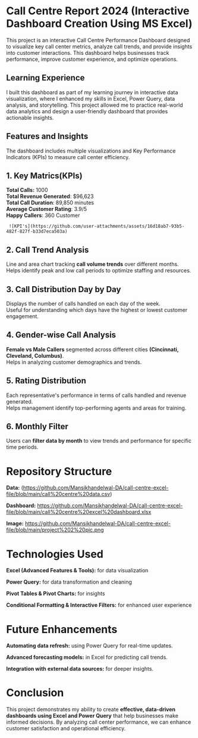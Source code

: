 
# Call Centre Report 2024 (Interactive Dashboard Creation Using MS Excel)

This project is an interactive Call Centre Performance Dashboard designed to visualize key call center metrics, analyze call trends, and provide insights into customer interactions. This dashboard helps businesses track performance, improve customer experience, and optimize operations.


## Learning Experience

I built this dashboard as part of my learning journey in interactive data visualization, where I enhanced my skills in Excel, Power Query, data analysis, and storytelling. This project allowed me to practice real-world data analytics and design a user-friendly dashboard that provides actionable insights.
## Features and Insights

The dashboard includes multiple visualizations and Key Performance Indicators (KPIs) to measure call center efficiency.

## 1. Key Matrics(KPIs)
   **Total Calls:** 1000 <br>
    **Total Revenue Generated**: $96,623<br>
    **Total Call Duration**: 89,850 minutes<br>
    **Average Customer Rating**: 3.9/5<br>
    **Happy Callers**: 360 Customer<br>

     ![KPI's](https://github.com/user-attachments/assets/16d18ab7-93b5-482f-827f-b33d7eca503a)

## 2. Call Trend Analysis
  Line and area chart tracking **call volume trends**  over different months.<br>
 Helps identify peak and low call periods to optimize staffing and resources.
## 3. Call Distribution Day by Day
Displays the number of calls handled on each day of the week.<br>
Useful for understanding which days have the highest or lowest customer engagement.
## 4. Gender-wise Call Analysis
   **Female vs Male Callers** segmented across different cities **(Cincinnati, Cleveland, Columbus)**.<br>
Helps in analyzing customer demographics and trends.
## 5. Rating Distribution
Each representative's performance in terms of calls handled and revenue generated.<br>
Helps management identify top-performing agents and areas for training.
## 6. Monthly Filter
Users can **filter data by month**  to view trends and performance for specific time periods.

    



# Repository Structure 

   **Data:** (https://github.com/Mansikhandelwal-DA/call-centre-excel-file/blob/main/call%20centre%20data.csv)

  **Dashboard:** https://github.com/Mansikhandelwal-DA/call-centre-excel-file/blob/main/call%20centre%20excel%20dashboard.xlsx

  **Image:** https://github.com/Mansikhandelwal-DA/call-centre-excel-file/blob/main/project%202%20pic.png

  
# Technologies Used

**Excel (Advanced Features & Tools):** for data visualization

**Power Query:** for data transformation and cleaning

**Pivot Tables & Pivot Charts:** for insights

**Conditional Formatting & Interactive Filters:** for enhanced user experience

# Future Enhancements

**Automating data refresh:** using Power Query for real-time updates.

**Advanced forecasting models:** in Excel for predicting call trends.

**Integration with external data sources:**  for deeper insights.


  






# Conclusion

 This project demonstrates my ability to create      **effective, data-driven dashboards using Excel and Power Query** that help businesses make informed decisions. By analyzing call center performance, we can enhance customer satisfaction and operational efficiency.

  
  
